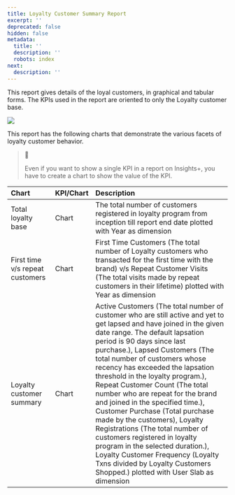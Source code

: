 ```yaml
---
title: Loyalty Customer Summary Report
excerpt: ''
deprecated: false
hidden: false
metadata:
  title: ''
  description: ''
  robots: index
next:
  description: ''
---
```

This report gives details of the loyal customers, in graphical and tabular forms. The KPIs used in the report are oriented to only the Loyalty customer base.

![](https://files.readme.io/fc55458-Screenshot_172.png)

This report has the following charts that demonstrate the various facets of loyalty customer behavior. 

> 📘
>
> Even if you want to show a single KPI in a report on Insights+, you have to create a chart to show the value of the KPI.

| Chart                           | KPI/Chart | Description                                                                                                                                                                                                                                                                                                                                                                                                                                                                                                                                                                                                                                                                                                                          |
| :------------------------------ | :-------- | :----------------------------------------------------------------------------------------------------------------------------------------------------------------------------------------------------------------------------------------------------------------------------------------------------------------------------------------------------------------------------------------------------------------------------------------------------------------------------------------------------------------------------------------------------------------------------------------------------------------------------------------------------------------------------------------------------------------------------------- |
| Total loyalty base              | Chart     | The total number of customers registered in loyalty program from inception till report end date plotted with Year as dimension                                                                                                                                                                                                                                                                                                                                                                                                                                                                                                                                                                                                       |
| First time v/s repeat customers | Chart     | First Time Customers (The total number of Loyalty customers who transacted for the first time with the brand) v/s Repeat Customer Visits (The total visits made by repeat customers in their lifetime) plotted with Year as dimension                                                                                                                                                                                                                                                                                                                                                                                                                                                                                                |
| Loyalty customer summary        | Chart     | Active Customers (The total number of customer who are still active and yet to get lapsed and have joined in the given date range. The default lapsation period is 90 days since last purchase.), Lapsed Customers (The total number of customers whose recency has exceeded the lapsation threshold in the loyalty program.), Repeat Customer Count (The total number who are repeat for the brand and joined in the specified time.), Customer Purchase (Total purchase made by the customers), Loyalty Registrations (The total number of customers registered in loyalty program in the selected duration.), Loyalty Customer Frequency (Loyalty Txns divided by Loyalty Customers Shopped.) plotted with User Slab as dimension |
